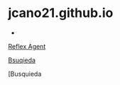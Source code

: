 # jcano21.github.io
-
[Reflex Agent](https://jcano21.github.io/artificial_intelligence_js/reflex_agent.html)

[Bsuqieda](https://jcano21.github.io/artificial_intelligence_js/02_breadth_depth_search.html)

[Busquieda

